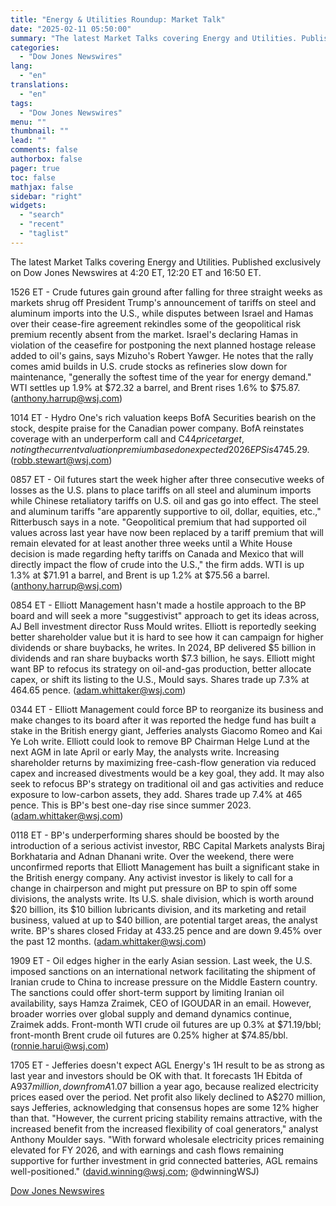 ```yaml
---
title: "Energy & Utilities Roundup: Market Talk"
date: "2025-02-11 05:50:00"
summary: "The latest Market Talks covering Energy and Utilities. Published exclusively on Dow Jones Newswires at 4:20 ET, 12:20 ET and 16:50 ET.1526 ET - Crude futures gain ground after falling for three straight weeks as markets shrug off President Trump's announcement of tariffs on steel and aluminum imports into the..."
categories:
  - "Dow Jones Newswires"
lang:
  - "en"
translations:
  - "en"
tags:
  - "Dow Jones Newswires"
menu: ""
thumbnail: ""
lead: ""
comments: false
authorbox: false
pager: true
toc: false
mathjax: false
sidebar: "right"
widgets:
  - "search"
  - "recent"
  - "taglist"
---
```


The latest Market Talks covering Energy and Utilities. Published exclusively on Dow Jones Newswires at 4:20 ET, 12:20 ET and 16:50 ET.

1526 ET - Crude futures gain ground after falling for three straight weeks as markets shrug off President Trump's announcement of tariffs on steel and aluminum imports into the U.S., while disputes between Israel and Hamas over their cease-fire agreement rekindles some of the geopolitical risk premium recently absent from the market. Israel's declaring Hamas in violation of the ceasefire for postponing the next planned hostage release added to oil's gains, says Mizuho's Robert Yawger. He notes that the rally comes amid builds in U.S. crude stocks as refineries slow down for maintenance, "generally the softest time of the year for energy demand." WTI settles up 1.9% at $72.32 a barrel, and Brent rises 1.6% to $75.87. (anthony.harrup@wsj.com)

1014 ET - Hydro One's rich valuation keeps BofA Securities bearish on the stock, despite praise for the Canadian power company. BofA reinstates coverage with an underperform call and C$44 price target, noting the current valuation premium based on expected 2026 EPS is 47% higher than the next-highest premium of the companies it covers. It says catalysts for any multiple expansion from here are further-dated than its 12-month price objective. Still, BofA argues Hydro One is well run and has among the strongest earnings and rate base growth visibility in the sector. Shares now down 0.6% at C$45.29. (robb.stewart@wsj.com)

0857 ET - Oil futures start the week higher after three consecutive weeks of losses as the U.S. plans to place tariffs on all steel and aluminum imports while Chinese retaliatory tariffs on U.S. oil and gas go into effect. The steel and aluminum tariffs "are apparently supportive to oil, dollar, equities, etc.," Ritterbusch says in a note. "Geopolitical premium that had supported oil values across last year have now been replaced by a tariff premium that will remain elevated for at least another three weeks until a White House decision is made regarding hefty tariffs on Canada and Mexico that will directly impact the flow of crude into the U.S.," the firm adds. WTI is up 1.3% at $71.91 a barrel, and Brent is up 1.2% at $75.56 a barrel. (anthony.harrup@wsj.com)

0854 ET - Elliott Management hasn't made a hostile approach to the BP board and will seek a more "suggestivist" approach to get its ideas across, AJ Bell investment director Russ Mould writes. Elliott is reportedly seeking better shareholder value but it is hard to see how it can campaign for higher dividends or share buybacks, he writes. In 2024, BP delivered $5 billion in dividends and ran share buybacks worth $7.3 billion, he says. Elliott might want BP to refocus its strategy on oil-and-gas production, better allocate capex, or shift its listing to the U.S., Mould says. Shares trade up 7.3% at 464.65 pence. (adam.whittaker@wsj.com)

0344 ET - Elliott Management could force BP to reorganize its business and make changes to its board after it was reported the hedge fund has built a stake in the British energy giant, Jefferies analysts Giacomo Romeo and Kai Ye Loh write. Elliott could look to remove BP Chairman Helge Lund at the next AGM in late April or early May, the analysts write. Increasing shareholder returns by maximizing free-cash-flow generation via reduced capex and increased divestments would be a key goal, they add. It may also seek to refocus BP's strategy on traditional oil and gas activities and reduce exposure to low-carbon assets, they add. Shares trade up 7.4% at 465 pence. This is BP's best one-day rise since summer 2023. (adam.whittaker@wsj.com)

0118 ET - BP's underperforming shares should be boosted by the introduction of a serious activist investor, RBC Capital Markets analysts Biraj Borkhataria and Adnan Dhanani write. Over the weekend, there were unconfirmed reports that Elliott Management has built a significant stake in the British energy company. Any activist investor is likely to call for a change in chairperson and might put pressure on BP to spin off some divisions, the analysts write. Its U.S. shale division, which is worth around $20 billion, its $10 billion lubricants division, and its marketing and retail business, valued at up to $40 billion, are potential target areas, the analyst write. BP's shares closed Friday at 433.25 pence and are down 9.45% over the past 12 months. (adam.whittaker@wsj.com)

1909 ET - Oil edges higher in the early Asian session. Last week, the U.S. imposed sanctions on an international network facilitating the shipment of Iranian crude to China to increase pressure on the Middle Eastern country. The sanctions could offer short-term support by limiting Iranian oil availability, says Hamza Zraimek, CEO of IGOUDAR in an email. However, broader worries over global supply and demand dynamics continue, Zraimek adds. Front-month WTI crude oil futures are up 0.3% at $71.19/bbl; front-month Brent crude oil futures are 0.25% higher at $74.85/bbl. (ronnie.harui@wsj.com)

1705 ET - Jefferies doesn't expect AGL Energy's 1H result to be as strong as last year and investors should be OK with that. It forecasts 1H Ebitda of A$937 million, down from A$1.07 billion a year ago, because realized electricity prices eased over the period. Net profit also likely declined to A$270 million, says Jefferies, acknowledging that consensus hopes are some 12% higher than that. "However, the current pricing stability remains attractive, with the increased benefit from the increased flexibility of coal generators," analyst Anthony Moulder says. "With forward wholesale electricity prices remaining elevated for FY 2026, and with earnings and cash flows remaining supportive for further investment in grid connected batteries, AGL remains well-positioned." (david.winning@wsj.com; @dwinningWSJ)

[Dow Jones Newswires](https://www.tradingview.com/news/DJN_DN20250210011301:0/)
